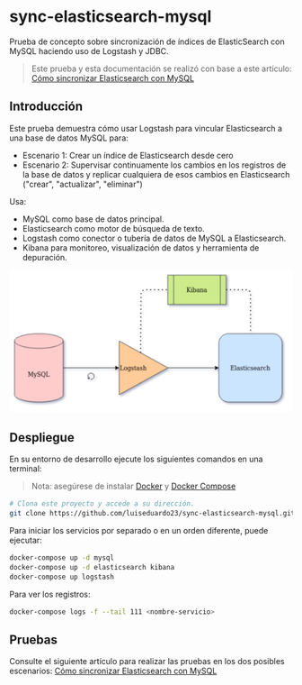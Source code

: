 # sync-elasticsearch-mysql
Prueba de concepto sobre sincronización de índices de ElasticSearch con MySQL haciendo uso de Logstash y JDBC.

> Este prueba y esta documentación se realizó con base a este artículo: [Cómo sincronizar Elasticsearch con MySQL](https://towardsdatascience.com/how-to-synchronize-elasticsearch-with-mysql-ed32fc57b339)

## Introducción

Este prueba demuestra cómo usar Logstash para vincular Elasticsearch a una base de datos MySQL para:
- Escenario 1: Crear un índice de Elasticsearch desde cero
- Escenario 2: Supervisar continuamente los cambios en los registros de la base de datos y replicar cualquiera de esos cambios en Elasticsearch ("crear", "actualizar", "eliminar")

Usa:
- MySQL como base de datos principal.
- Elasticsearch como motor de búsqueda de texto.
- Logstash como conector o tubería de datos de MySQL a Elasticsearch.
- Kibana para monitoreo, visualización de datos y herramienta de depuración.

![Arquitectura de este proyecto](/doc/sync-elasticsearch-mysql.png)

## Despliegue
En su entorno de desarrollo ejecute los siguientes comandos en una terminal:

> Nota: asegúrese de instalar [Docker](https://docs.docker.com/get-docker/) y [Docker Compose](https://docs.docker.com/compose/install/)

```bash
# Clona este proyecto y accede a su dirección.
git clone https://github.com/luiseduardo23/sync-elasticsearch-mysql.git
```
Para iniciar los servicios por separado o en un orden diferente, puede ejecutar:
```bash
docker-compose up -d mysql
docker-compose up -d elasticsearch kibana
docker-compose up logstash
```
Para ver los registros:
```bash
docker-compose logs -f --tail 111 <nombre-servicio>
```
## Pruebas
Consulte el siguiente artículo para realizar las pruebas en los dos posibles escenarios: [Cómo sincronizar Elasticsearch con MySQL](https://towardsdatascience.com/how-to-synchronize-elasticsearch-with-mysql-ed32fc57b339)
